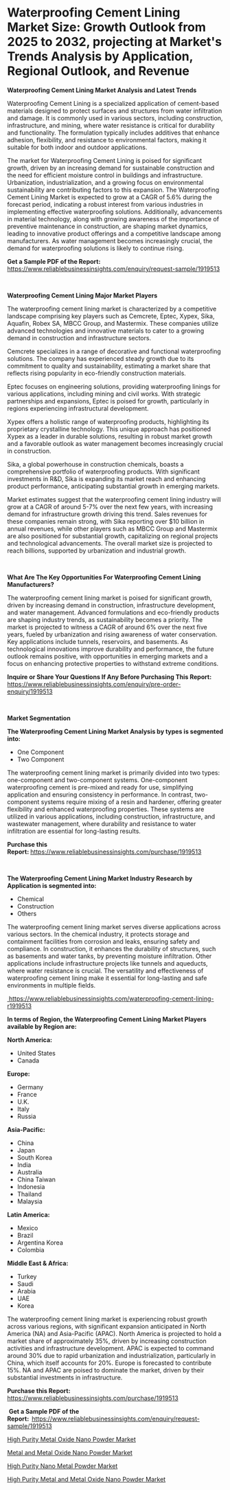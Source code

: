 <p><h1>Waterproofing Cement Lining Market Size: Growth Outlook from 2025 to 2032, projecting at Market's Trends Analysis by Application, Regional Outlook, and Revenue</h1></p><p><strong>Waterproofing Cement Lining Market Analysis and Latest Trends</strong></p>
<p><p>Waterproofing Cement Lining is a specialized application of cement-based materials designed to protect surfaces and structures from water infiltration and damage. It is commonly used in various sectors, including construction, infrastructure, and mining, where water resistance is critical for durability and functionality. The formulation typically includes additives that enhance adhesion, flexibility, and resistance to environmental factors, making it suitable for both indoor and outdoor applications.</p><p>The market for Waterproofing Cement Lining is poised for significant growth, driven by an increasing demand for sustainable construction and the need for efficient moisture control in buildings and infrastructure. Urbanization, industrialization, and a growing focus on environmental sustainability are contributing factors to this expansion. The Waterproofing Cement Lining Market is expected to grow at a CAGR of 5.6% during the forecast period, indicating a robust interest from various industries in implementing effective waterproofing solutions. Additionally, advancements in material technology, along with growing awareness of the importance of preventive maintenance in construction, are shaping market dynamics, leading to innovative product offerings and a competitive landscape among manufacturers. As water management becomes increasingly crucial, the demand for waterproofing solutions is likely to continue rising.</p></p>
<p><strong>Get a Sample PDF of the Report:&nbsp;</strong> <a href="https://www.reliablebusinessinsights.com/enquiry/request-sample/1919513?utm_campaign=1121&utm_medium=2&utm_source=Github&utm_content=ia&utm_term=03042025&utm_id=waterproofing-cement-lining">https://www.reliablebusinessinsights.com/enquiry/request-sample/1919513</a></p>
<p>&nbsp;</p>
<p><strong>Waterproofing Cement Lining Major Market Players</strong></p>
<p><p>The waterproofing cement lining market is characterized by a competitive landscape comprising key players such as Cemcrete, Eptec, Xypex, Sika, Aquafin, Robex SA, MBCC Group, and Mastermix. These companies utilize advanced technologies and innovative materials to cater to a growing demand in construction and infrastructure sectors.</p><p>Cemcrete specializes in a range of decorative and functional waterproofing solutions. The company has experienced steady growth due to its commitment to quality and sustainability, estimating a market share that reflects rising popularity in eco-friendly construction materials.</p><p>Eptec focuses on engineering solutions, providing waterproofing linings for various applications, including mining and civil works. With strategic partnerships and expansions, Eptec is poised for growth, particularly in regions experiencing infrastructural development.</p><p>Xypex offers a holistic range of waterproofing products, highlighting its proprietary crystalline technology. This unique approach has positioned Xypex as a leader in durable solutions, resulting in robust market growth and a favorable outlook as water management becomes increasingly crucial in construction.</p><p>Sika, a global powerhouse in construction chemicals, boasts a comprehensive portfolio of waterproofing products. With significant investments in R&D, Sika is expanding its market reach and enhancing product performance, anticipating substantial growth in emerging markets.</p><p>Market estimates suggest that the waterproofing cement lining industry will grow at a CAGR of around 5-7% over the next few years, with increasing demand for infrastructure growth driving this trend. Sales revenues for these companies remain strong, with Sika reporting over $10 billion in annual revenues, while other players such as MBCC Group and Mastermix are also positioned for substantial growth, capitalizing on regional projects and technological advancements. The overall market size is projected to reach billions, supported by urbanization and industrial growth.</p></p>
<p>&nbsp;</p>
<p><strong>What Are The Key Opportunities For Waterproofing Cement Lining Manufacturers?</strong></p>
<p><p>The waterproofing cement lining market is poised for significant growth, driven by increasing demand in construction, infrastructure development, and water management. Advanced formulations and eco-friendly products are shaping industry trends, as sustainability becomes a priority. The market is projected to witness a CAGR of around 6% over the next five years, fueled by urbanization and rising awareness of water conservation. Key applications include tunnels, reservoirs, and basements. As technological innovations improve durability and performance, the future outlook remains positive, with opportunities in emerging markets and a focus on enhancing protective properties to withstand extreme conditions.</p></p>
<p><strong>Inquire or Share Your Questions If Any Before Purchasing This Report:</strong> <a href="https://www.reliablebusinessinsights.com/enquiry/pre-order-enquiry/1919513?utm_campaign=1121&utm_medium=2&utm_source=Github&utm_content=ia&utm_term=03042025&utm_id=waterproofing-cement-lining">https://www.reliablebusinessinsights.com/enquiry/pre-order-enquiry/1919513</a></p>
<p>&nbsp;</p>
<p><strong>Market Segmentation</strong></p>
<p><strong>The Waterproofing Cement Lining Market Analysis by types is segmented into:</strong></p>
<p><ul><li>One Component</li><li>Two Component</li></ul></p>
<p><p>The waterproofing cement lining market is primarily divided into two types: one-component and two-component systems. One-component waterproofing cement is pre-mixed and ready for use, simplifying application and ensuring consistency in performance. In contrast, two-component systems require mixing of a resin and hardener, offering greater flexibility and enhanced waterproofing properties. These systems are utilized in various applications, including construction, infrastructure, and wastewater management, where durability and resistance to water infiltration are essential for long-lasting results.</p></p>
<p><strong>Purchase this Report:&nbsp;</strong><a href="https://www.reliablebusinessinsights.com/purchase/1919513?utm_campaign=1121&utm_medium=2&utm_source=Github&utm_content=ia&utm_term=03042025&utm_id=waterproofing-cement-lining">https://www.reliablebusinessinsights.com/purchase/1919513</a></p>
<p>&nbsp;</p>
<p><strong>The Waterproofing Cement Lining Market Industry Research by Application is segmented into:</strong></p>
<p><ul><li>Chemical</li><li>Construction</li><li>Others</li></ul></p>
<p><p>The waterproofing cement lining market serves diverse applications across various sectors. In the chemical industry, it protects storage and containment facilities from corrosion and leaks, ensuring safety and compliance. In construction, it enhances the durability of structures, such as basements and water tanks, by preventing moisture infiltration. Other applications include infrastructure projects like tunnels and aqueducts, where water resistance is crucial. The versatility and effectiveness of waterproofing cement lining make it essential for long-lasting and safe environments in multiple fields.</p></p>
<p><a href="https://www.reliablebusinessinsights.com/waterproofing-cement-lining-r1919513?utm_campaign=1121&utm_medium=2&utm_source=Github&utm_content=ia&utm_term=03042025&utm_id=waterproofing-cement-lining">&nbsp;https://www.reliablebusinessinsights.com/waterproofing-cement-lining-r1919513</a></p>
<p><strong>In terms of Region, the Waterproofing Cement Lining Market Players available by Region are:</strong></p>
<p>
    <p> <strong> North America: </strong>
        <ul>
            <li>United States</li>
            <li>Canada</li>
        </ul>
        </p> 
    <p> <strong> Europe: </strong>
        <ul>
            <li>Germany</li>
            <li>France</li>
            <li>U.K.</li>
            <li>Italy</li>
            <li>Russia</li>
        </ul>
        </p> 
    <p> <strong> Asia-Pacific: </strong>
        <ul>
            <li>China</li>
            <li>Japan</li>
            <li>South Korea</li>
            <li>India</li>
            <li>Australia</li>
            <li>China Taiwan</li>
            <li>Indonesia</li>
            <li>Thailand</li>
            <li>Malaysia</li>
        </ul>
        </p> 
    <p> <strong> Latin America: </strong>
        <ul>
            <li>Mexico</li>
            <li>Brazil</li>
            <li>Argentina Korea</li>
            <li>Colombia</li>
        </ul>
        </p> 
    <p> <strong> Middle East & Africa: </strong>
        <ul>
            <li>Turkey</li>
            <li>Saudi</li>
            <li>Arabia</li>
            <li>UAE</li>
            <li>Korea</li>
        </ul>
    </p>
    </p>
<p><p>The waterproofing cement lining market is experiencing robust growth across various regions, with significant expansion anticipated in North America (NA) and Asia-Pacific (APAC). North America is projected to hold a market share of approximately 35%, driven by increasing construction activities and infrastructure development. APAC is expected to command around 30% due to rapid urbanization and industrialization, particularly in China, which itself accounts for 20%. Europe is forecasted to contribute 15%. NA and APAC are poised to dominate the market, driven by their substantial investments in infrastructure.</p></p>
<p><strong>Purchase this Report: </strong><a href="https://www.reliablebusinessinsights.com/purchase/1919513?utm_campaign=1121&utm_medium=2&utm_source=Github&utm_content=ia&utm_term=03042025&utm_id=waterproofing-cement-lining">https://www.reliablebusinessinsights.com/purchase/1919513</a></p>
<p>&nbsp;<strong>Get a Sample PDF of the Report:&nbsp;&nbsp;</strong><a href="https://www.reliablebusinessinsights.com/enquiry/request-sample/1919513?utm_campaign=1121&utm_medium=2&utm_source=Github&utm_content=ia&utm_term=03042025&utm_id=waterproofing-cement-lining">https://www.reliablebusinessinsights.com/enquiry/request-sample/1919513</a></p>
<p><strong></strong></p>
<p><p><a href="https://github.com/ridchycarlas/Market-Research-Report-List-1/blob/main/high-purity-metal-oxide-nano-powder-market.md?utm_campaign=1121&utm_medium=2&utm_source=Github&utm_content=ia&utm_term=03042025&utm_id=waterproofing-cement-lining">High Purity Metal Oxide Nano Powder Market</a></p><p><a href="https://github.com/fabinbuddygc/Market-Research-Report-List-1/blob/main/metal-and-metal-oxide-nano-powder-market.md?utm_campaign=1121&utm_medium=2&utm_source=Github&utm_content=ia&utm_term=03042025&utm_id=waterproofing-cement-lining">Metal and Metal Oxide Nano Powder Market</a></p><p><a href="https://github.com/stohllaackdw/Market-Research-Report-List-1/blob/main/high-purity-nano-metal-powder-market.md?utm_campaign=1121&utm_medium=2&utm_source=Github&utm_content=ia&utm_term=03042025&utm_id=waterproofing-cement-lining">High Purity Nano Metal Powder Market</a></p><p><a href="https://github.com/bramsklizas/Market-Research-Report-List-1/blob/main/high-purity-metal-and-metal-oxide-nano-powder-market.md?utm_campaign=1121&utm_medium=2&utm_source=Github&utm_content=ia&utm_term=03042025&utm_id=waterproofing-cement-lining">High Purity Metal and Metal Oxide Nano Powder Market</a></p></p>
